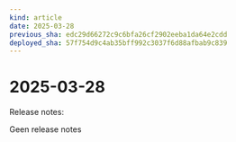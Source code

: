 ```yaml
---
kind: article
date: 2025-03-28
previous_sha: edc29d66272c9c6bfa26cf2902eeba1da64e2cdd
deployed_sha: 57f754d9c4ab35bff992c3037f6d88afbab9c839
---
```


# 2025-03-28

Release notes:

Geen release notes
